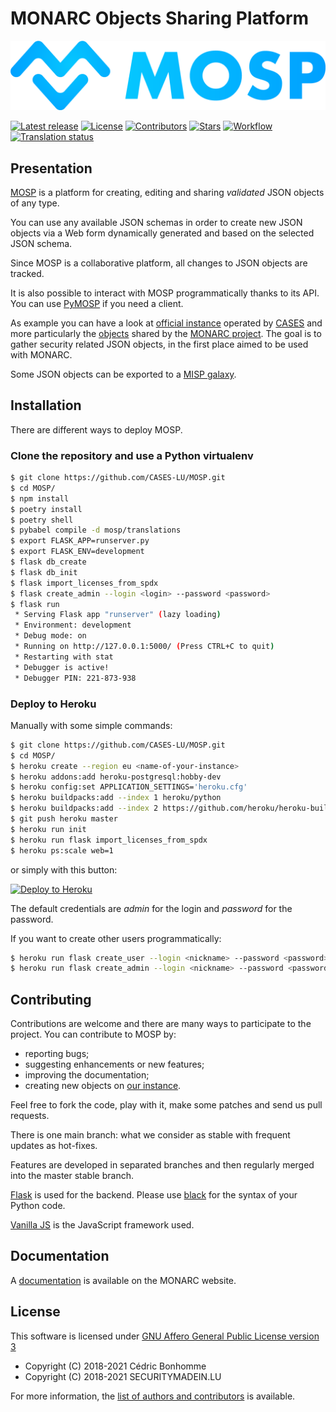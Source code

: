 # MONARC Objects Sharing Platform

[![MOSP logo](https://github.com/CASES-LU/MOSP/blob/master/mosp/static/img/logo-large.png)](https://github.com/CASES-LU/MOSP)

[![Latest release](https://img.shields.io/github/release/CASES-LU/MOSP.svg?style=flat-square)](https://github.com/CASES-LU/MOSP/releases/latest)
[![License](https://img.shields.io/github/license/CASES-LU/MOSP.svg?style=flat-square)](https://www.gnu.org/licenses/agpl-3.0.html)
[![Contributors](https://img.shields.io/github/contributors/CASES-LU/MOSP.svg?style=flat-square)](https://github.com/CASES-LU/MOSP/graphs/contributors)
[![Stars](https://img.shields.io/github/stars/CASES-LU/MOSP.svg?style=flat-square)](https://github.com/CASES-LU/MOSP/stargazers)
[![Workflow](https://github.com/CASES-LU/MOSP/workflows/Python%20application/badge.svg?style=flat-square)](https://github.com/CASES-LU/MOSP/actions?query=workflow%3A%22Python+application%22)
[![Translation status](https://translate.monarc.lu/widgets/mosp/-/svg-badge.svg)](https://translate.monarc.lu/engage/mosp/)


## Presentation

[MOSP](https://github.com/CASES-LU/MOSP) is a platform for creating, editing
and sharing *validated* JSON objects of any type.

You can use any available JSON schemas in order to create new JSON objects via a
Web form dynamically generated and based on the selected JSON schema.

Since MOSP is a collaborative platform, all changes to JSON objects are tracked.

It is also possible to interact with MOSP programmatically thanks to its API.
You can use [PyMOSP](https://github.com/CASES-LU/PyMOSP) if you need a client.

As example you can have a look at [official instance](https://objects.monarc.lu)
operated by [CASES](https://github.com/CASES-LU) and more particularly the
[objects](https://objects.monarc.lu/organization/MONARC) shared by the
[MONARC project](https://github.com/monarc-project).
The goal is to gather security related JSON objects, in the first place aimed
to be used with MONARC.

Some JSON objects can be exported to a
[MISP galaxy](https://github.com/MISP/misp-galaxy).


## Installation

There are different ways to deploy MOSP.


### Clone the repository and use a Python virtualenv

```bash
$ git clone https://github.com/CASES-LU/MOSP.git
$ cd MOSP/
$ npm install
$ poetry install
$ poetry shell
$ pybabel compile -d mosp/translations
$ export FLASK_APP=runserver.py
$ export FLASK_ENV=development
$ flask db_create
$ flask db_init
$ flask import_licenses_from_spdx
$ flask create_admin --login <login> --password <password>
$ flask run
 * Serving Flask app "runserver" (lazy loading)
 * Environment: development
 * Debug mode: on
 * Running on http://127.0.0.1:5000/ (Press CTRL+C to quit)
 * Restarting with stat
 * Debugger is active!
 * Debugger PIN: 221-873-938
```


### Deploy to Heroku

Manually with some simple commands:

```bash
$ git clone https://github.com/CASES-LU/MOSP.git
$ cd MOSP/
$ heroku create --region eu <name-of-your-instance>
$ heroku addons:add heroku-postgresql:hobby-dev
$ heroku config:set APPLICATION_SETTINGS='heroku.cfg'
$ heroku buildpacks:add --index 1 heroku/python
$ heroku buildpacks:add --index 2 https://github.com/heroku/heroku-buildpack-nodejs
$ git push heroku master
$ heroku run init
$ heroku run flask import_licenses_from_spdx
$ heroku ps:scale web=1
```

or simply with this button:

[![Deploy to Heroku](https://www.herokucdn.com/deploy/button.png)](https://heroku.com/deploy?template=https://github.com/CASES-LU/MOSP)

The default credentials are *admin* for the login and *password* for the
password.

If you want to create other users programmatically:

```bash
$ heroku run flask create_user --login <nickname> --password <password>
$ heroku run flask create_admin --login <nickname> --password <password>
```

## Contributing

Contributions are welcome and there are many ways to participate to the
project. You can contribute to MOSP by:

- reporting bugs;
- suggesting enhancements or new features;
- improving the documentation;
- creating new objects on [our instance](https://objects.monarc.lu).

Feel free to fork the code, play with it, make some patches and send us pull requests.

There is one main branch: what we consider as stable with frequent updates as
hot-fixes.

Features are developed in separated branches and then regularly merged into the
master stable branch.

[Flask](https://flask.palletsprojects.com) is used for the backend.
Please use [black](https://github.com/psf/black) for the syntax of your Python code.

[Vanilla JS](http://vanilla-js.com) is the JavaScript framework used.


## Documentation

A [documentation](https://www.monarc.lu/documentation/MOSP-documentation)
is available on the MONARC website.


## License

This software is licensed under
[GNU Affero General Public License version 3](https://www.gnu.org/licenses/agpl-3.0.html)


* Copyright (C) 2018-2021 Cédric Bonhomme
* Copyright (C) 2018-2021 SECURITYMADEIN.LU

For more information, the [list of authors and contributors](AUTHORS.md) is
available.
